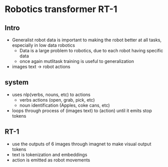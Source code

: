 # Robotics transformer RT-1

## Intro
 - Generalist robot data is important to making the robot better at all tasks, especially in low data robotics
    - Data is a large problem to robotics, due to each robot having specific data
    - once again mutlitask training is useful to generalization
 - images text -> robot actions 

## system
 - uses nlp(verbs, nouns, etc) to actions
    - verbs actions (open, grab, pick, etc)
    - noun identification (Apples, coke cans, etc)
 - loops through process of (images text) to (action) until it emits stop tokens

## RT-1
 - use the outputs of 6 images through imagnet to make visual output tokens
 - text is tokenization and embeddings
 - action is emitted as robot movements
